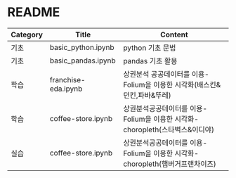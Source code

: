 # README
|**Category**|**Title**|**Content**|
|--------|-----|-------|
|기초|basic_python.ipynb|python 기초 문법|
|기초|basic_pandas.ipynb|pandas 기초 활용|
|학습|franchise-eda.ipynb|<a>상권분석</a> 공공데이터를 이용-Folium을 이용한 시각화(배스킨&던킨,파바&뚜레)|
|학습|coffee-store.ipynb| <a>상권분석</a>공공데이터를 이용-Folium을 이용한 시각화-choropleth(스타벅스&이디야)|
|실습|coffee-store.ipynb| <a>상권분석</a>공공데이터를 이용-Folium을 이용한 시각화-choropleth(햄버거프랜차이즈)|

